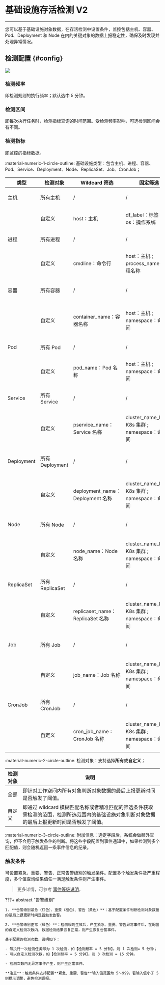 # 基础设施存活检测 V2
---


您可以基于基础设施对象数据，在存活检测中设置条件，监控包括主机、容器、Pod、Deployment 和 Node 在内的关键对象的数据上报稳定性，确保及时发现并处理异常情况。


## 检测配置 {#config}

![](../img/monitor18.png)

### 检测频率

即检测规则的执行频率；默认选中 5 分钟。

### 检测区间

即每次执行任务时，检测指标查询的时间范围。受检测频率影响，可选检测区间会有不同。

### 检测指标

即监控的指标数据。

:material-numeric-1-circle-outline: 基础设施类型：包含主机、进程、容器、Pod、Service、Deployment、Node、ReplicaSet、Job、CronJob；

| 类型 | 检测对象 | Wildcard 筛选 | 固定筛选 | DQL 查询 |
| --- | --- | --- | --- | --- | 
| 主机 | 所有主机 | / | / | O::`host_processes`:((now()-last_update_time)/1000 AS `Result`) by cmdline |
|  | 自定义 | host：主机 | df_label：标签 ; os：操作系统 | O::`HOST`:((now()-last_update_time)/1000 AS `Result`) {筛选条件} by host |
| 进程 | 所有进程 | / | / | O::`HOST`:((now()-last_update_time)/1000 AS `Result`) by host |
|  | 自定义 | cmdline：命令行 | host：主机 ; process_name：进程名称 | O::`host_processes`:((now()-last_update_time)/1000 AS `Result`) {筛选条件} by cmdline |
| 容器 | 所有容器 | / | / | O::`docker_containers`:((now()-last_update_time)/1000 AS `Result`) by container_name |
|  | 自定义 | container_name：容器名称 | host：主机 ; namespace：命名空间 | O::`docker_containers`:((now()-last_update_time)/1000 AS `Result`) {筛选条件} by container_name |
| Pod | 所有 Pod | / | / | O::`kubelet_pod`:((now()-last_update_time)/1000 AS `Result`) by pod_name |
|  | 自定义 | pod_name：Pod 名称 | host：主机 ; namespace：命名空间 | O::`kubelet_pod`:((now()-last_update_time)/1000 AS `Result`) {筛选条件} by pod_name |
| Service | 所有 Service | / | / | O::`kubernetes_services`:((now()-last_update_time)/1000 AS `Result`) by service_name |
|  | 自定义 | pservice_name：Service 名称 | cluster_name_k8s：K8s 集群 ; namespace：命名空间 | O::`kubernetes_services`:((now()-last_update_time)/1000 AS `Result`) {筛选条件} by service_name |
| Deployment | 所有 Deployment | / | / | O::`kubernetes_deployments`:((now()-last_update_time)/1000 AS `Result`) by deployment_name |
|  | 自定义 | deployment_name：Deployment 名称 | cluster_name_k8s：K8s 集群 ; namespace：命名空间 | O::`kubernetes_deployments`:((now()-last_update_time)/1000 AS `Result`) {筛选条件} by deployment_name |
| Node | 所有 Node | / | / | O::`kubernetes_nodes`:((now()-last_update_time)/1000 AS `Result`) by node_name |
|  | 自定义 | node_name：Node 名称 | cluster_name_k8s：K8s 集群 ; namespace：命名空间 | O::`kubernetes_nodes`:((now()-last_update_time)/1000 AS `Result`) {筛选条件} by node_name |
| ReplicaSet | 所有 ReplicaSet | / | / | O::`kubernetes_replica_sets`:((now()-last_update_time)/1000 AS `Result`) by replicaset_name |
|  | 自定义 | replicaset_name：ReplicaSet 名称 | cluster_name_k8s：K8s 集群 ; namespace：命名空间 | O::`kubernetes_replica_sets`:((now()-last_update_time)/1000 AS `Result`) {筛选条件} by replicaset_name |
| Job | 所有 Job | / | / | O::`kubernetes_jobs`:((now()-last_update_time)/1000 AS `Result`) by job_name |
|  | 自定义 | job_name：Job 名称 | cluster_name_k8s：K8s 集群 ; namespace：命名空间 | O::`kubernetes_jobs`:((now()-last_update_time)/1000 AS `Result`) {筛选条件} by job_name |
| CronJob | 所有 CronJob | / | / | O::`kubernetes_cron_jobs`:((now()-last_update_time)/1000 AS `Result`) by cron_job_name |
|  | 自定义 | cron_job_name：CronJob 名称 | cluster_name_k8s：K8s 集群 ; namespace：命名空间 | O::`kubernetes_cron_jobs`:((now()-last_update_time)/1000 AS `Result`) {筛选条件} by cron_job_name |

:material-numeric-2-circle-outline: 检测对象：支持选择**所有**或**自定义**；

| 检测对象 | 说明 |
| --- | --- |
| 全部 | 即针对工作空间内所有对象判断对象数据的最后上报更新时间是否触发了阈值。 |
| 自定义 | 即通过 wildcard 模糊匹配名称或者精准匹配的筛选条件获取需检测的范围，检测所选范围内的基础设施对象判断对象数据的最后上报更新时间是否触发了阈值。 |

:material-numeric-3-circle-outline: 附加信息：选定字段后，系统会做额外查询，但不会用于触发条件的判断。将这些字段配置到事件通知中，如果检测到多个匹配值，则会随机返回一条事件信息的纪录。
  
### 触发条件

可设置紧急、重要、警告、正常告警级别的触发条件。配置多个触发条件及严重程度，多个值查询结果值任一满足触发条件则产生事件。

> 更多详情，可参考 [事件等级说明](event-level-description.md)。 

???+ abstract "告警级别"

	1. **告警级别紧急（红色）、重要（橙色）、警告（黄色）**：基于配置条件判断检测对象数据的最后上报更新时间是否触发告警。

    2. **告警级别正常（绿色）**：检测规则生效后，产生紧急、重要、警告异常事件后，在配置的自定义检测次数内，数据检测结果恢复正常，则产生恢复告警事件。

    基于配置的检测次数，说明如下：

    - 每执行一次检测任务即为 1 次检测，如【检测频率 = 5 分钟】，则 1 次检测= 5 分钟；  
    - 可以自定义检测次数，如【检测频率 = 5 分钟】，则 3 次检测 = 15 分钟。  

    - 检测次数内无异常事件产生，则产生正常事件。  

    **注意**：触发条件支持配置**紧急、重要、警告**输入值范围为 5～999，若输入值小于 5 则提示调整，避免检测误报。


